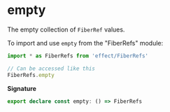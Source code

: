 # empty

The empty collection of `FiberRef` values.

To import and use `empty` from the "FiberRefs" module:

```ts
import * as FiberRefs from 'effect/FiberRefs'

// Can be accessed like this
FiberRefs.empty
```

**Signature**

```ts
export declare const empty: () => FiberRefs
```
